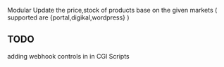 Modular Update the price,stock of products  base on the given markets ( supported are {portal,digikal,wordpress} ) 
## TODO
adding webhook controls in in CGI Scripts
